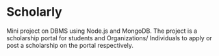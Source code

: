 # Scholarly
Mini project on DBMS using Node.js and MongoDB. The project is a scholarship portal for students and Organizations/ Individuals to apply or post a scholarship on the portal respectively.
